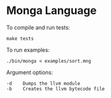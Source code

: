 # Monga Language

To compile and run tests:
```
make tests
```

To run examples:
```
./bin/monga < examples/sort.mng
```

Argument options:
```
-d    Dumps the llvm module
-b    Creates the llvm bytecode file
```

